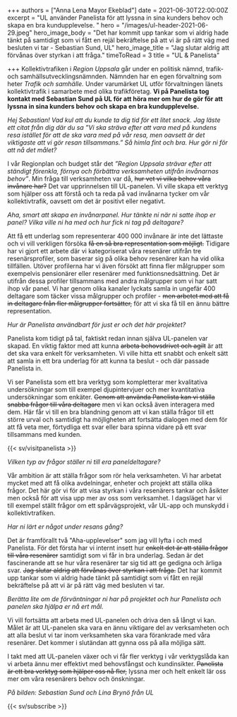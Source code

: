 +++
authors = ["Anna Lena Mayor Ekeblad"]
date = 2021-06-30T22:00:00Z
excerpt = "UL använder Panelista för att lyssna in sina kunders behov och skapa en bra kundupplevelse. "
hero = "/images/ul-header-2021-06-29.jpeg"
hero_image_body = "Det har kommit upp tankar som vi aldrig hade tänkt på samtidigt som vi fått en rejäl bekräftelse på att vi är på rätt väg med besluten vi tar - Sebastian Sund, UL"
hero_image_title = "Jag slutar aldrig att förvånas över styrkan i att fråga."
timeToRead = 3
title = "UL & Panelista"

+++
Kollektivtrafiken i _Region Uppsala_ går under en politisk nämnd, trafik- och samhällsutvecklingsnämnden. Nämnden har en egen förvaltning som heter _Trafik och samhälle._ Under varumärket UL utför förvaltningen länets kollektivtrafik i samarbete med olika trafikföretag. **Vi på Panelista tog kontakt med Sebastian Sund på UL för att höra mer om hur de gör för att lyssna in sina kunders behov och skapa en bra kundupplevelse.**

_Hej Sebastian! Vad kul att du kunde ta dig tid för ett litet snack. Jag läste ett citat från dig där du sa ”Vi ska sträva efter att vara med på kundens resa istället för att de ska vara med på vår resa, men oavsett är det viktigaste att vi gör resan tillsammans.” Så himla fint och bra. Hur gör ni för att nå det målet?_

I vår Regionplan och budget står det _”Region Uppsala strävar efter att ständigt förenkla, förnya och förbättra verksamheten utifrån invånarnas behov”_. Min fråga till verksamheten var då, ~~hur vet vi vilka behov våra invånare har?~~ Det var upprinnelsen till UL-panelen. Vi ville skapa ett verktyg som hjälper oss att förstå och ta reda på vad invånarna tycker om vår kollektivtrafik, oavsett om det är positivt eller negativt.

_Aha, smart att skapa en invånarpanel. Hur tänkte ni när ni satte ihop er panel? Vilka ville ni ha med och hur fick ni tag på deltagare?_

Att få ett underlag som representerar 400 000 invånare är inte det lättaste och vi vill verkligen försöka ~~få en så bra representation som möjligt.~~ Tidigare har vi gjort ett arbete där vi kategoriserat våra resenärer utifrån tre resenärsprofiler, som baserar sig på olika behov resenärer kan ha vid olika tillfällen. Utöver profilerna har vi även försökt att finna fler målgrupper som exempelvis pensionärer eller resenärer med funktionsnedsättning. Det är utifrån dessa profiler tillsammans med andra målgrupper som vi har satt ihop vår panel. Vi har genom olika kanaler lyckats samla in ungefär 400 deltagare som täcker vissa målgrupper och profiler - ~~men arbetet med att få in deltagare från fler målgrupper fortsätter,~~ för att vi ska få till en ännu bättre representation.

_Hur är Panelista användbart för just er och det här projektet?_

Panelista kom tidigt på tal, faktiskt redan innan själva UL-panelen var skapad. En viktig faktor med att kunna ~~arbeta behovsdrivet och agilt~~ är att det ska vara enkelt för verksamheten. Vi ville hitta ett snabbt och enkelt sätt att samla in ett bra underlag för att kunna ta beslut - och där passade Panelista in.

Vi ser Panelista som ett bra verktyg som kompletterar mer kvalitativa undersökningar som till exempel djupintervjuer och mer kvantitativa undersökningar som enkäter. ~~Genom att använda Panelista kan vi ställa snabba frågor till våra deltagare~~ men vi kan också även interagera med dem. Här får vi till en bra blandning genom att vi kan ställa frågor till ett större urval och samtidigt ha möjligheten att fortsätta dialogen med dem för att få veta mer, förtydliga ett svar eller bara spinna vidare på ett svar tillsammans med kunden.

{{< sv/visitpanelista >}}

_Vilken typ av frågor ställer ni till era paneldeltagare?_

Vår ambition är att ställa frågor som rör hela verksamheten. Vi har arbetat mycket med att få olika avdelningar, enheter och projekt att ställa olika frågor. Det här gör vi för att visa styrkan i våra resenärers tankar och åsikter men också för att visa upp mer av oss som verksamhet. I dagsläget har vi till exempel ställt frågor om ett spårvägsprojekt, vår UL-app och munskydd i kollektivtrafiken.

_Har ni lärt er något under resans gång?_

Det är framförallt två "Aha-upplevelser" som jag vill lyfta i och med Panelista. För det första har vi internt insett hur ~~enkelt det är att ställa frågor till våra resenärer~~ samtidigt som vi får in bra underlag. Sedan är det fascinerande att se hur våra resenärer tar sig tid att ge gedigna och ärliga svar. ~~Jag slutar aldrig att förvånas över styrkan i att fråga.~~ Det har kommit upp tankar som vi aldrig hade tänkt på samtidigt som vi fått en rejäl bekräftelse på att vi är på rätt väg med besluten vi tar.

_Berätta lite om de förväntningar ni har på projektet och hur Panelista och panelen ska hjälpa er nå ert mål._

Vi vill fortsätta att arbeta med UL-panelen och driva den så långt vi kan. Målet är att UL-panelen ska vara en ännu viktigare del av verksamheten och att alla beslut vi tar inom verksamheten ska vara förankrade med våra resenärer. Det kommer i slutändan att gynna oss på alla möjliga sätt.

I takt med att UL-panelen växer och vi får fler verktyg i vår verktygslåda kan vi arbeta ännu mer effektivt med behovsfångst och kundinsikter. ~~Panelista är ett bra verktyg som hjälper oss nå fler,~~ lyssna mer och helt enkelt lär oss mer om våra resenärers behov och önskningar.

_På bilden: Sebastian Sund och Lina Brynö från UL_

{{< sv/subscribe >}}